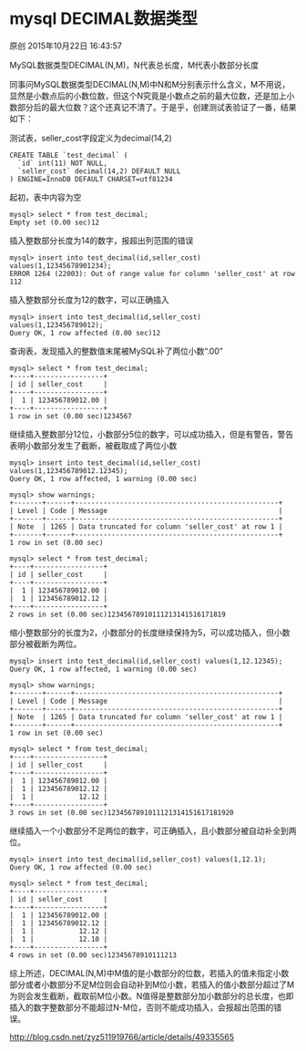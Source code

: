 # mysql DECIMAL数据类型

原创 2015年10月22日 16:43:57

MySQL数据类型DECIMAL(N,M)，N代表总长度，M代表小数部分长度



同事问MySQL数据类型DECIMAL(N,M)中N和M分别表示什么含义，M不用说，显然是小数点后的小数位数，但这个N究竟是小数点之前的最大位数，还是加上小数部分后的最大位数？这个还真记不清了。于是乎，创建测试表验证了一番，结果如下：

测试表，seller_cost字段定义为decimal(14,2)

```
CREATE TABLE `test_decimal` (
  `id` int(11) NOT NULL,
  `seller_cost` decimal(14,2) DEFAULT NULL
) ENGINE=InnoDB DEFAULT CHARSET=utf81234
```

起初，表中内容为空

```
mysql> select * from test_decimal;
Empty set (0.00 sec)12
```

插入整数部分长度为14的数字，报超出列范围的错误

```
mysql> insert into test_decimal(id,seller_cost) values(1,12345678901234);
ERROR 1264 (22003): Out of range value for column 'seller_cost' at row 112
```

插入整数部分长度为12的数字，可以正确插入

```
mysql> insert into test_decimal(id,seller_cost) values(1,123456789012);
Query OK, 1 row affected (0.00 sec)12
```

查询表，发现插入的整数值末尾被MySQL补了两位小数“.00”

```
mysql> select * from test_decimal;
+----+-----------------+
| id | seller_cost     |
+----+-----------------+
|  1 | 123456789012.00 |
+----+-----------------+
1 row in set (0.00 sec)1234567
```

继续插入整数部分12位，小数部分5位的数字，可以成功插入，但是有警告，警告表明小数部分发生了截断，被截取成了两位小数

```
mysql> insert into test_decimal(id,seller_cost) values(1,123456789012.12345);
Query OK, 1 row affected, 1 warning (0.00 sec)

mysql> show warnings;
+-------+------+--------------------------------------------------+
| Level | Code | Message                                          |
+-------+------+--------------------------------------------------+
| Note  | 1265 | Data truncated for column 'seller_cost' at row 1 |
+-------+------+--------------------------------------------------+
1 row in set (0.00 sec)

mysql> select * from test_decimal;
+----+-----------------+
| id | seller_cost     |
+----+-----------------+
|  1 | 123456789012.00 |
|  1 | 123456789012.12 |
+----+-----------------+
2 rows in set (0.00 sec)12345678910111213141516171819
```

缩小整数部分的长度为2，小数部分的长度继续保持为5，可以成功插入，但小数部分被截断为两位。

```
mysql> insert into test_decimal(id,seller_cost) values(1,12.12345);
Query OK, 1 row affected, 1 warning (0.00 sec)

mysql> show warnings;
+-------+------+--------------------------------------------------+
| Level | Code | Message                                          |
+-------+------+--------------------------------------------------+
| Note  | 1265 | Data truncated for column 'seller_cost' at row 1 |
+-------+------+--------------------------------------------------+
1 row in set (0.00 sec)

mysql> select * from test_decimal;
+----+-----------------+
| id | seller_cost     |
+----+-----------------+
|  1 | 123456789012.00 |
|  1 | 123456789012.12 |
|  1 |           12.12 |
+----+-----------------+
3 rows in set (0.00 sec)1234567891011121314151617181920
```

继续插入一个小数部分不足两位的数字，可正确插入，且小数部分被自动补全到两位。

```
mysql> insert into test_decimal(id,seller_cost) values(1,12.1);
Query OK, 1 row affected (0.00 sec)

mysql> select * from test_decimal;
+----+-----------------+
| id | seller_cost     |
+----+-----------------+
|  1 | 123456789012.00 |
|  1 | 123456789012.12 |
|  1 |           12.12 |
|  1 |           12.10 |
+----+-----------------+
4 rows in set (0.00 sec)12345678910111213
```

综上所述，DECIMAL(N,M)中M值的是小数部分的位数，若插入的值未指定小数部分或者小数部分不足M位则会自动补到M位小数，若插入的值小数部分超过了M为则会发生截断，截取前M位小数。N值得是整数部分加小数部分的总长度，也即插入的数字整数部分不能超过N-M位，否则不能成功插入，会报超出范围的错误。





http://blog.csdn.net/zyz511919766/article/details/49335565